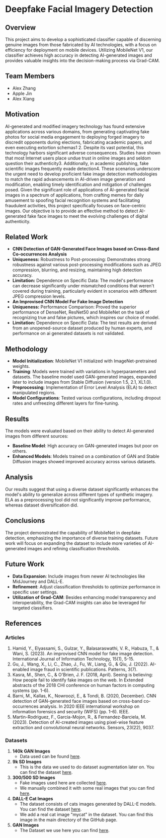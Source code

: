 # Deepfake Facial Imagery Detection

## Overview
This project aims to develop a sophisticated classifier capable of discerning genuine images from those fabricated by AI technologies, with a focus on efficiency for deployment on mobile devices. Utilizing MobileNet V1, our classifier achieves high accuracy in detecting AI-generated images and provides valuable insights into the decision-making process via Grad-CAM.

## Team Members
- Alex Zhang
- Apple Jin
- Alex Xiang

## Motivation
AI-generated and modified imagery technology has found extensive applications across various domains, from generating captivating fake photos for social media engagement to deploying forged imagery to discredit opponents during elections, fabricating academic papers, and even executing extortion schemas1 2. Despite its vast potential, this technology harbors significant adverse consequences. Studies have shown that most Internet users place undue trust in online images and seldom question their authenticity3. Additionally, in academic publishing, fake scientific images frequently evade detection4. These scenarios underscore the urgent need to develop proficient fake image detection methodologies to match the rapid advancements in AI-driven image generation and modification, enabling timely identification and mitigation of challenges posed.
Given the significant role of applications of AI-generated facial images in a spectrum of applications, from crafting memes for daily amusement to spoofing facial recognition systems and facilitating fraudulent activities, this project specifically focuses on face-centric images. Our objective is to provide an effective method to detect AI-generated fake face images to meet the evolving challenges of digital authenticity.

## Related Work
- **CNN Detection of GAN-Generated Face Images based on Cross-Band Co-occurrences Analysis**
- **Uniqueness:** Robustness to Post-processing: Demonstrates strong robustness against various
post-processing modifications such as JPEG compression, blurring, and resizing, maintaining high detection accuracy.
- **Limitation:** Dependence on Specific Data: The model's performance can decrease significantly under mismatched conditions that weren't covered during training, particularly evident in scenarios with different JPEG compression levels.
- **An Improvised CNN Model For Fake Image Detection**
- **Uniqueness:** Performance Comparison: Proved the superior performance of DenseNet, ResNet50 and MobileNet on the task of recognizing true and false pictures, which inspires our choice of model.
- **Limitation:** Dependence on Specific Data: The test results are derived from an unopened-source dataset produced by human experts, and performance on ai generated datasets is not validated.

## Methodology
- **Model Initialization**: MobileNet V1 initialized with ImageNet-pretrained weights.
- **Training**: Models were trained with variations in hyperparameters and datasets. The baseline model used GAN-generated images, expanded later to include images from Stable Diffusion (version 1.5, 2.1, XL1.0).
- **Preprocessing**: Implementation of Error Level Analysis (ELA) to detect manipulated regions.
- **Model Configurations**: Tested various configurations, including dropout rates and unfreezing different layers for fine-tuning.

## Results
The models were evaluated based on their ability to detect AI-generated images from different sources:
- **Baseline Model**: High accuracy on GAN-generated images but poor on others.
- **Enhanced Models**: Models trained on a combination of GAN and Stable Diffusion images showed improved accuracy across various datasets.

## Analysis
Our results suggest that using a diverse dataset significantly enhances the model's ability to generalize across different types of synthetic imagery. ELA as a preprocessing tool did not significantly improve performance, whereas dataset diversification did.

## Conclusions
The project demonstrated the capability of MobileNet in deepfake detection, emphasizing the importance of diverse training datasets. Future work will focus on expanding the dataset to include more varieties of AI-generated images and refining classification thresholds.

## Future Work
- **Data Expansion**: Include images from newer AI technologies like MidJourney and DALL-E.
- **Refinement**: Adjust classification thresholds to optimize performance in specific user settings.
- **Utilization of Grad-CAM**: Besides enhancing model transparency and interoperability, the Grad-CAM insights can also be leveraged for targeted classifiers.


## References

### Articles

1. Hamid, Y., Elyassami, S., Gulzar, Y., Balasaraswathi, V. R., Habuza, T., & Wani, S. (2023). An improvised CNN model for fake image detection. International Journal of Information Technology, 15(1), 5-15.
2. Gu, J., Wang, X., Li, C., Zhao, J., Fu, W., Liang, G., & Qiu, J. (2022). AI-enabled image fraud in scientific publications. Patterns, 3(7).
3. Kasra, M., Shen, C., & O'Brien, J. F. (2018, April). Seeing is believing: How people fail to identify fake images on the web. In Extended abstracts of the 2018 CHI conference on human factors in computing systems (pp. 1-6).
4. Barni, M., Kallas, K., Nowroozi, E., & Tondi, B. (2020, December). CNN detection of GAN-generated face images based on cross-band co-occurrences analysis. In 2020 IEEE international workshop on information forensics and security (WIFS) (pp. 1-6). IEEE.
5. Martin-Rodriguez, F., Garcia-Mojon, R., & Fernandez-Barciela, M. (2023). Detection of AI-created images using pixel-wise feature extraction and convolutional neural networks. Sensors, 23(22), 9037.

### Datasets

1. **140k GAN Images**
   - Data used can be found [here](https://github.com/nicoladisabato/fake-face-detection).
2. **9k SD Images**
   - This is the data we used to do dataset augmentation later on. You can find the dataset [here](https://github.com/tobecwb/stable-diffusion-face-dataset.git).
3. **300/500 SD Images**
   - Fake images used here are collected [here](https://www.kaggle.com/datasets/bwandowando/faces-dataset-using-stable-diffusion-v14).
   - We manually combined it with some real images that you can find [here](https://www.kaggle.com/datasets/atulanandjha/lfwpeople/data).
4. **DALL-E Cat Images**
   - The dataset consists of cats images generated by DALL-E models. You can find the dataset [here](https://www.kaggle.com/datasets/mattop/ai-cat-and-dog-images-dalle-mini).
   - We add a real cat image "mycat" in the dataset. You can find this image in the main directory of the GitHub page.
5. **GAN Images**
   - The Dataset we use here you can find [here](https://www.kaggle.com/datasets/ciplab/real-and-fake-face-detection).

